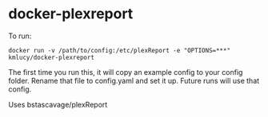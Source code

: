 # docker-plexreport

To run:
```
docker run -v /path/to/config:/etc/plexReport -e "OPTIONS=***" kmlucy/docker-plexreport
```
The first time you run this, it will copy an example config to your config folder. Rename that file to config.yaml and set it up. Future runs will use that config.

Uses bstascavage/plexReport
